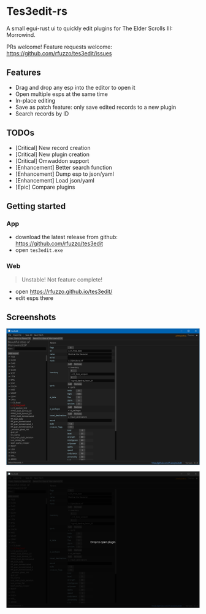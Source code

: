 # Tes3edit-rs

A small egui-rust ui to quickly edit plugins for The Elder Scrolls III: Morrowind.

PRs welcome! Feature requests welcome: <https://github.com/rfuzzo/tes3edit/issues>

## Features

- Drag and drop any esp into the editor to open it
- Open multiple esps at the same time
- In-place editing
- Save as patch feature: only save edited records to a new plugin
- Search records by ID

## TODOs

- [Critical] New record creation
- [Critical] New plugin creation
- [Critical] Omwaddon support
- [Enhancement] Better search function
- [Enhancement] Dump esp to json/yaml
- [Enhancement] Load json/yaml
- [Epic] Compare plugins

## Getting started

### App

- download the latest release from github: <https://github.com/rfuzzo/tes3edit>
- open `tes3edit.exe`

### Web

> Unstable! Not feature complete!

- open <https://rfuzzo.github.io/tes3edit/>
- edit esps there

## Screenshots

![Editor View](/assets/Screenshot%202023-04-14%20154959.png)

![Drag and drop](/assets/Screenshot%202023-04-14%20155030.png)
